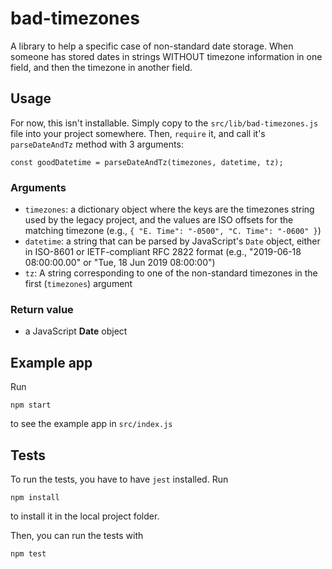 # bad-timezones

A library to help a specific case of non-standard date storage. When someone has stored dates in strings WITHOUT timezone information in one field, and then the timezone in another field.

## Usage

For now, this isn't installable. Simply copy to the `src/lib/bad-timezones.js` file into your project somewhere. Then, `require` it, and call it's `parseDateAndTz` method with 3 arguments:

```
const goodDatetime = parseDateAndTz(timezones, datetime, tz);
```

### Arguments

- `timezones`: a dictionary object where the keys are the timezones string used by the legacy project, and the values are ISO offsets for the matching timezone (e.g., `{ "E. Time": "-0500", "C. Time": "-0600" }`)
- `datetime`: a string that can be parsed by JavaScript's `Date` object, either in ISO-8601 or IETF-compliant RFC 2822 format (e.g., "2019-06-18 08:00:00.00" or "Tue, 18 Jun 2019 08:00:00")
- `tz`: A string corresponding to one of the non-standard timezones in the first (`timezones`) argument

### Return value

- a JavaScript **Date** object

## Example app

Run

```
npm start
```

to see the example app in `src/index.js`

## Tests

To run the tests, you have to have `jest` installed. Run

```
npm install
```

to install it in the local project folder.

Then, you can run the tests with

```
npm test
```
